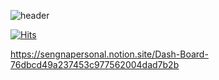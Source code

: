 ![header](https://capsule-render.vercel.app/api?type=waving&color=auto&height=250&section=header&text=Sengna's%20GitHub🐹&fontSize=50&desc=I'm%20JeonSein&descAlignY=65&descAlign=70)

[![Hits](https://hits.seeyoufarm.com/api/count/incr/badge.svg?url=https%3A%2F%2Fgithub.com%2Fjeonsein&count_bg=%23D4ABDD&title_bg=%23646464&icon=github.svg&icon_color=%23E7E7E7&title=sengna&edge_flat=false)](https://hits.seeyoufarm.com)

https://sengnapersonal.notion.site/Dash-Board-76dbcd49a237453c977562004dad7b2b

